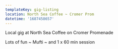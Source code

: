 ```yaml
---
templateKey: gig-listing
location: North Sea Coffee ~ Cromer Prom
datetime: '1687458657'
---
```

L﻿ocal gig at North Sea Coffee on Cromer Promenade

Lots of fun \~ Mufti \~ and 1 x 60 min session